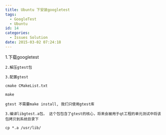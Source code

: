 ```yaml
---
title: Ubuntu 下安装googletest
tags:
  - GoogleTest
  - Ubuntu
id: 14
categories:
  - Issues Solution
date: 2015-03-02 07:24:18
---
```


1.下载googletest

	2.解压gtest包

	3.配置gtest

	cmake CMakeList.txt

	make

	gtest 不需要make install, 我们只使用gtest库

	3.编译libgtest.a包， 这个包包含了gtest的核心，将来会被用于qt工程的单元测试中将该包拷贝到系统目录下

	cp *.a /usr/lib/
